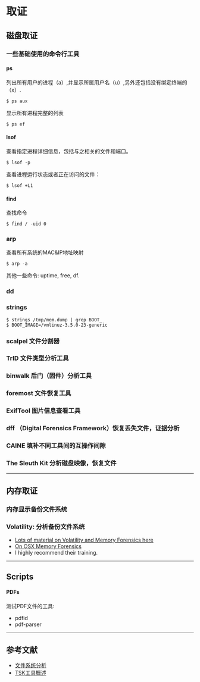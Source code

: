 # 取证

## 磁盘取证

### 一些基础使用的命令行工具

#### ps

列出所有用户的进程（a）,并显示所属用户名（u）,另外还包括没有绑定终端的（x）.

```shell
$ ps aux
```
显示所有进程完整的列表

```shell
$ ps ef
```

#### lsof
查看指定进程详细信息，包括与之相关的文件和端口。

```shell
$ lsof -p
```
查看进程运行状态或者正在访问的文件：

```shell
$ lsof +L1
```

#### find
查找命令

```shell
$ find / -uid 0
```

### arp

查看所有系统的MAC&IP地址映射

```shell
$ arp -a
```


其他一些命令: uptime, free, df.

### dd

### strings

```shell
$ strings /tmp/mem.dump | grep BOOT_
$ BOOT_IMAGE=/vmlinuz-3.5.0-23-generic
```



### scalpel 文件分割器

### TrID 文件类型分析工具

### binwalk 后门（固件）分析工具

### foremost 文件恢复工具

### ExifTool 图片信息查看工具

### dff （Digital Forensics Framework）恢复丢失文件，证据分析

### CAINE 填补不同工具间的互操作间隙

### The Sleuth Kit 分析磁盘映像，恢复文件


----------

## 内存取证

### 内存显示备份文件系统



### Volatility: 分析备份文件系统

* [Lots of material on Volatility and Memory Forensics here](volatility.md)
* [On OSX Memory Forensics](osx_memory_forensics.md)
* I highly recommend their training.


---------------
## Scripts

#### PDFs
测试PDF文件的工具:

- pdfid
- pdf-parser


-----------
## 参考文献

* [文件系统分析](http://wiki.sleuthkit.org/index.php?title=FS_Analysis)
* [TSK工具概述](http://wiki.sleuthkit.org/index.php?title=Mactime)
